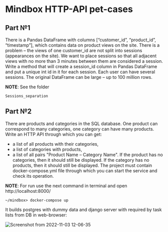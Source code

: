 # Mindbox HTTP-API pet-cases


## **Part №1**

There is a Pandas DataFrame with columns [“customer_id”, “product_id”, “timestamp”], which contains data on product views on the site. There is a problem – the views of one customer_id are not split into sessions (appearances on the site). We want to place sessions so that all adjacent views with no more than 3 minutes between them are considered a session. Write a method that will create a session_id column in Pandas DataFrame and put a unique int id in it for each session. Each user can have several sessions. The original DataFrame can be large – up to 100 million rows.


**NOTE**: 
See the folder 
```
Sessions_separation
```

## **Part №2**

There are products and categories in the SQL database. One product can correspond to many categories, one category can have many products.
Write an HTTP API through which you can get:
- a list of all products with their categories,
- a list of categories with products,
- a list of all pairs "Product Name – Category Name".
If the product has no categories, then it should still be displayed.
If the category has no products, then it should still be displayed.
The project must contain docker-compose.yml file through which you can start the service and check its operation.


**NOTE**:
For run use the next command in terminal and open http://localhost:8000/
```
~/mindbox> docker-compose up
```
It builds postgres with dummy data and django server with required by task lists from DB in web-browser:

![Screenshot from 2022-11-03 12-06-35](https://user-images.githubusercontent.com/63195531/199705954-76219910-e107-4397-8118-a9d85375965d.png)
